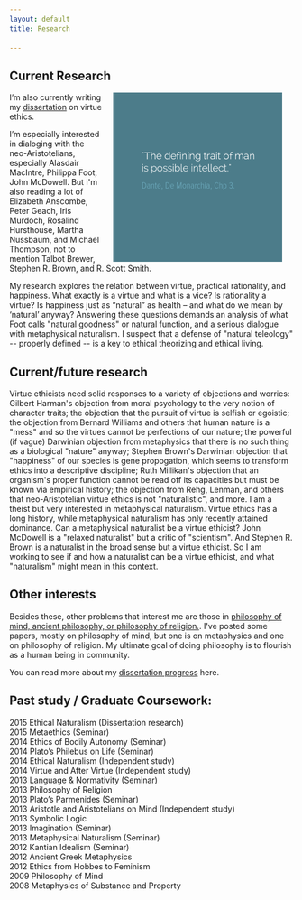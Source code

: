 ```yaml
---
layout: default
title: Research

--- 
```


## Current Research

<img src="/img/possibleintellect.png" alt="dante-intellect" align="right" hspace="20" height="300" width="300">

I’m also currently writing my [dissertation](/fun/phd) on virtue ethics. 

I’m especially interested in dialoging with the neo-Aristotelians, especially Alasdair MacIntre, Philippa Foot, John McDowell. But I'm also reading a lot of Elizabeth Anscombe, Peter Geach, Iris Murdoch, Rosalind Hursthouse, Martha Nussbaum, and Michael Thompson, not to mention Talbot Brewer, Stephen R. Brown, and R. Scott Smith. 

My research explores the relation between virtue, practical rationality, and happiness. What exactly is a virtue and what is a vice? Is rationality a virtue? Is happiness just as “natural” as health – and what do we mean by ‘natural’ anyway? Answering these questions demands an analysis of what Foot calls "natural goodness" or natural function, and a serious dialogue with metaphysical naturalism. I suspect that a defense of "natural teleology" -- properly defined -- is a key to ethical theorizing and ethical living. 

## Current/future research ##

Virtue ethicists need solid responses to a variety of objections and worries: Gilbert Harman's objection from moral psychology to the very notion of character traits; the objection that the pursuit of virtue is selfish or egoistic; the objection from Bernard Williams and others that human nature is a "mess" and so the virtues cannot be perfections of our nature; the powerful (if vague) Darwinian objection from metaphysics that there is no such thing as a biological "nature" anyway; Stephen Brown's Darwinian objection that "happiness" of our species is gene propogation, which seems to transform ethics into a descriptive discipline; Ruth Millikan's objection that an organism's proper function cannot be read off its capacities but must be known via empirical history; the objection from Rehg, Lenman, and others that neo-Aristotelian virtue ethics is not "naturalistic", and more. I am a theist but very interested in metaphysical naturalism. Virtue ethics has a long history, while metaphysical naturalism has only recently attained dominance. Can a metaphysical naturalist be a virtue ethicist? John McDowell is a "relaxed naturalist" but a critic of "scientism". And Stephen R. Brown is a naturalist in the broad sense but a virtue ethicist. So I am working to see if and how a naturalist can be a virtue ethicist, and what "naturalism" might mean in this context. 

## Other interests ##

Besides these, other problems that interest me are those in [philosophy of mind, ancient philosophy, or philosophy of religion.](https://uky.academia.edu/KeithBuhler). I've posted some papers, mostly on philosophy of mind, but one is on metaphysics and one on philosophy of religion. My ultimate goal of doing philosophy is to flourish as a human being in community.

You can read more about my [dissertation progress](/fun/phd) here.

## Past study / Graduate Coursework: 
2015 Ethical Naturalism (Dissertation research)  
2015 Metaethics (Seminar)   
2014 Ethics of Bodily Autonomy (Seminar)  
2014 Plato’s Philebus on Life (Seminar)  
2014 Ethical Naturalism (Independent study)  
2014 Virtue and After Virtue (Independent study)  
2013 Language & Normativity (Seminar)  
2013 Philosophy of Religion  
2013 Plato’s Parmenides (Seminar)  
2013 Aristotle and Aristotelians on Mind (Independent study)  
2013 Symbolic Logic  
2013 Imagination (Seminar)  
2013 Metaphysical Naturalism (Seminar)  
2012 Kantian Idealism (Seminar)  
2012 Ancient Greek Metaphysics  
2012 Ethics from Hobbes to Feminism  
2009 Philosophy of Mind  
2008 Metaphysics of Substance and Property  